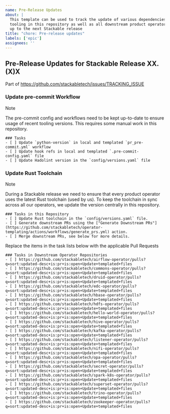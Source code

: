 ```yaml
---
name: Pre-Release Updates
about: |
  This template can be used to track the update of various dependencies and
  tooling in this repository as well as all downstream product operators leading
  up to the next Stackable release
title: "chore: Pre-release updates"
labels: ['epic']
assignees: ''
---
```


<!--
    DO NOT REMOVE THIS COMMENT. It is intended for people who might copy/paste from the previous release issue.
    This was created by an issue template: https://github.com/stackabletech/operator-templating/issues/new/choose.
-->

## Pre-Release Updates for Stackable Release XX.(X)X

<!--
    Replace 'TRACKING_ISSUE' with the applicable release tracking issue number.
-->

Part of <https://github.com/stackabletech/issues/TRACKING_ISSUE>

### Update pre-commit Workflow

> [!NOTE]
> The pre-commit config and workflows need to be kept up-to-date to ensure
> usage of recent tooling versions. This requires some manual work in this
> repository.

```[tasklist]
### Tasks
- [ ] Update `python-version` in local and templated `pr_pre-commit.yml` workflow
- [ ] Update hook refs in local and templated `.pre-commit-config.yaml` file
- [ ] Update Hadolint version in the `config/versions.yaml` file
```

### Update Rust Toolchain

> [!NOTE]
> During a Stackable release we need to ensure that every product operator uses
> the latest Rust toolchain (used by us). To keep the toolchain in sync across
> all our operators, we update the version centrally in this repository.

```[tasklist]
### Tasks in this Repository
- [ ] Update Rust toolchain in the `config/versions.yaml` file.
- [ ] Generate downstream PRs using the ["Generate Downstream PRs"](https://github.com/stackabletech/operator-templating/actions/workflows/generate_prs.yml) action.
- [ ] Merge downstream PRs, see below for more details.
```

Replace the items in the task lists below with the applicable Pull Requests

<!--
    The following list was generated by:

    yq '.repositories[].name' config/repositories.yaml \
    | sort \
    | xargs -I {} echo "- [ ] https://github.com/stackabletech/{}/pulls?q=sort:updated-desc+is:pr+is:open+Update+templated+files"
-->

```[tasklist]
### Tasks in Downstream Operator Repositories
- [ ] https://github.com/stackabletech/airflow-operator/pulls?q=sort:updated-desc+is:pr+is:open+Update+templated+files
- [ ] https://github.com/stackabletech/commons-operator/pulls?q=sort:updated-desc+is:pr+is:open+Update+templated+files
- [ ] https://github.com/stackabletech/druid-operator/pulls?q=sort:updated-desc+is:pr+is:open+Update+templated+files
- [ ] https://github.com/stackabletech/edc-operator/pulls?q=sort:updated-desc+is:pr+is:open+Update+templated+files
- [ ] https://github.com/stackabletech/hbase-operator/pulls?q=sort:updated-desc+is:pr+is:open+Update+templated+files
- [ ] https://github.com/stackabletech/hdfs-operator/pulls?q=sort:updated-desc+is:pr+is:open+Update+templated+files
- [ ] https://github.com/stackabletech/hello-world-operator/pulls?q=sort:updated-desc+is:pr+is:open+Update+templated+files
- [ ] https://github.com/stackabletech/hive-operator/pulls?q=sort:updated-desc+is:pr+is:open+Update+templated+files
- [ ] https://github.com/stackabletech/kafka-operator/pulls?q=sort:updated-desc+is:pr+is:open+Update+templated+files
- [ ] https://github.com/stackabletech/listener-operator/pulls?q=sort:updated-desc+is:pr+is:open+Update+templated+files
- [ ] https://github.com/stackabletech/nifi-operator/pulls?q=sort:updated-desc+is:pr+is:open+Update+templated+files
- [ ] https://github.com/stackabletech/opa-operator/pulls?q=sort:updated-desc+is:pr+is:open+Update+templated+files
- [ ] https://github.com/stackabletech/secret-operator/pulls?q=sort:updated-desc+is:pr+is:open+Update+templated+files
- [ ] https://github.com/stackabletech/spark-k8s-operator/pulls?q=sort:updated-desc+is:pr+is:open+Update+templated+files
- [ ] https://github.com/stackabletech/superset-operator/pulls?q=sort:updated-desc+is:pr+is:open+Update+templated+files
- [ ] https://github.com/stackabletech/trino-operator/pulls?q=sort:updated-desc+is:pr+is:open+Update+templated+files
- [ ] https://github.com/stackabletech/zookeeper-operator/pulls?q=sort:updated-desc+is:pr+is:open+Update+templated+files

```
